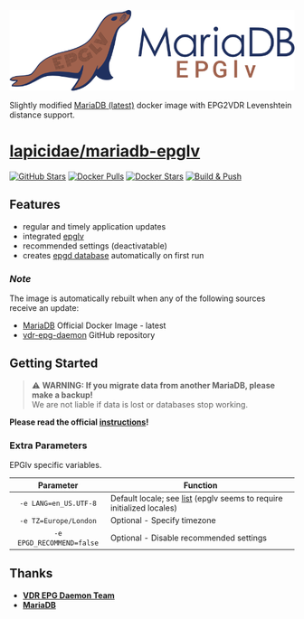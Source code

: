 [![epglv](epglv-logo.svg)](https://github.com/lapicidae/mariadb-epglv)

Slightly modified [MariaDB (latest)](https://hub.docker.com/_/mariadb?tab=tags) docker image with EPG2VDR Levenshtein distance support.


# [lapicidae/mariadb-epglv](https://github.com/lapicidae/mariadb-epglv)

[![GitHub Stars](https://img.shields.io/github/stars/lapicidae/mariadb-epglv.svg?color=3c0e7b&labelColor=555555&logoColor=ffffff&style=for-the-badge&logo=github)](https://github.com/lapicidae/mariadb-epglv)
[![Docker Pulls](https://img.shields.io/docker/pulls/lapicidae/mariadb-epglv.svg?color=3c0e7b&labelColor=555555&logoColor=ffffff&style=for-the-badge&label=pulls&logo=docker)](https://hub.docker.com/r/lapicidae/mariadb-epglv)
[![Docker Stars](https://img.shields.io/docker/stars/lapicidae/mariadb-epglv.svg?color=3c0e7b&labelColor=555555&logoColor=ffffff&style=for-the-badge&label=stars&logo=docker)](https://hub.docker.com/r/lapicidae/mariadb-epglv)
[![Build & Push](https://img.shields.io/github/workflow/status/lapicidae/mariadb-epglv/Docker%20Build%20&%20Push?label=Build%20%26%20Push&labelColor=555555&logoColor=ffffff&style=for-the-badge&logo=github)](https://github.com/lapicidae/mariadb-epglv/actions/workflows/docker.yml)


## Features

* regular and timely application updates
* integrated [epglv](https://projects.vdr-developer.org/git/vdr-epg-daemon.git/tree/epglv)
* recommended settings (deactivatable)
* creates [epgd database](root/docker-entrypoint-initdb.d/mysql-first-time.sql) automatically on first run

### *Note*
The image is automatically rebuilt when any of the following sources receive an update:

* [MariaDB](https://hub.docker.com/_/mariadb?tab=tags) Official Docker Image - latest
* [vdr-epg-daemon](https://projects.vdr-developer.org/git/vdr-epg-daemon.git) GitHub repository


## Getting Started
> :warning: **WARNING: If you migrate data from another MariaDB, please make a backup!**  
> We are not liable if data is lost or databases stop working.

**Please read the official [instructions](https://hub.docker.com/_/mariadb)!**


### Extra Parameters

EPGlv specific variables.

| Parameter | Function |
| :----: | --- |
| `-e LANG=en_US.UTF-8` | Default locale; see [list](https://sourceware.org/git/?p=glibc.git;a=blob_plain;f=localedata/SUPPORTED;hb=HEAD) (epglv seems to require initialized locales) |
| `-e TZ=Europe/London` | Optional - Specify timezone |
| `-e EPGD_RECOMMEND=false` | Optional - Disable recommended settings |


## Thanks

* **[VDR EPG Daemon Team](https://projects.vdr-developer.org/projects/vdr-epg-daemon)**
* **[MariaDB](https://mariadb.com/)**

